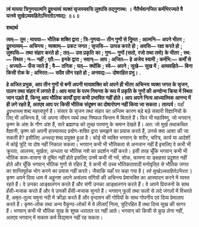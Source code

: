 **त्वं मायया त्रिगुणयात्मनि दुॢवभाव्यं** **व्यक्तं सृजस्यवसि लुश्पसि तद्गुणस्थ: ।** **नैतैर्भवानजित कर्मभिरज्यते वै** **यत्स्वे सुखेऽव्यवहितेऽभिरतोऽनवद्य: ॥ ८॥** 

**शब्दार्थ** 

**त्वम्—** **तुम** **; मायया—** **भौतिक शक्ति द्वारा** **; त्रि-गुणया—** **तीन गुणों से निॢमत** **; आत्मनि—** **अपने भीतर** **; दुॢवभाव्यम्—** **अचिन्त्य** **;** **व्यक्तम्—** **प्रकट जगत** **; सृजसि—** **उत्पन्न करते हो** **; अवसि—** **रक्षा करते हो** **; लुश्पसि—** **तथा संहार करते हो** **; तत्—** **उस प्रकृति** **का** **; गुण—** **गुणों (सतो, रजो तथा तमो) के भीतर** **; स्थ:—** **स्थित** **; न—** **नहीं** **; एतै:—** **इनके द्वारा** **; भवान्—** **आप** **; अजित—** **हे** **अजेय स्वामी** **; कर्मभि:—** **कर्मों से** **; अज्यते—** **फँस जाते हैं** **; वै—** **तनिक** **; यत्—** **क्योंकि** **; स्वे—** **अपने** **; सुखे—** **सुख में** **;** **अव्यवहिते—** **बिना किसी रोक के** **; अभिरत:—** **सदैव लीन रहते हो** **; अनवद्य:—** **दोषरहित प्रभु।** **.** 

**हे अजित प्रभुक, आप तीन गुणों से बनी अपनी मायाशक्ति को अपने ही भीतर अचिन्त्य** **व्यक्त जगत के सृजन, पालन तथा संहार में लगाते हैं। आप माया के परम नियन्ता के रूप में** **प्रकृति के गुणों की अन्योन्य क्रिया में स्थित जान पड़ते हैं, किन्तु आप भौतिक कार्यों द्वारा कभी** **प्रभावित नहीं होते। आप अपने नित्य आध्यात्मिक आनन्द में ही लगे रहते हैं, अतएव आप पर** **किसी भौतिक संदूषण का दोषारोपण नहीं किया जा सकता।** **तात्पर्य :** यहाँ *दुॢवभाव्यम्* शब्द महत्त्वपूर्ण है। संसार के सृजन तथा संहार का अन्तिम कारण बड़े बड़े संसारी विज्ञानियों के लिए भी अचिन्त्य है, जो अपना जीवन व्यर्थ तथा निष्फल चिन्तन में बिताते हैं। फिर भी महाविष्णु, जो भगवान् कृष्ण के अंश के गौण अंश हैं, सारे ब्रह्माण्ड को तुच्छ परमाणु के समान देखते हैं। अत: जो मूर्ख तथाकथित वैज्ञानी, कृष्ण को अपनी हास्यास्पद प्रयोग-शक्ति द्वारा समझने का प्रयास करते हैं, उनसे क्या आशा की जा सकती है? इसीलिए *अनवद्य* शब्द प्रयुक्त हुआ है। कोई भी व्यक्ति भगवान् के शरीर, चरित्र, कार्य या आदेशों में कोई त्रुटि या दोष नहीं निकाल सकता। भगवान् कभी भी भौतिकता से अनजान नहीं हैं इसलिए वे कभी भी क्रूरता, आलस्य, मूर्खता, अन्धता या भौतिक नशे का प्रदर्शन नहीं करते। इसी तरह चूँकि भगवान् कभी भी भौतिक काम-वासना से दूषित नहीं होते इसलिए उनमें कभी भी गर्व, शोक, कामना या ङ्क्षहसा प्रदॢशत नहीं होते और चूँकि भगवान् भौतिक गुणों से रहित हैं, वे कभी भी उच्च भौतिकतावादी मनोवृति्त से भौतिक जगत का शान्तिपूर्वक भोग करने का प्रयास नहीं करते। जैसाकि यहाँ पर कहा गया है ( *स्वे सुखेऽव्यवहितेऽभिरत:* ) कृष्ण अपने दिव्य धाम में अहॢनश अपने असंलय संगियों की अचिन्त्य प्रेमाभक्ति का आस्वादन करने में व्यस्त रहते हैं। वे उनका आङ्क्षलगन करते हैं और संगी उनका आङ्क्षलगन करते हैं। वे अपने प्रियजनों के साथ हँसी-मजाक करते हैं और वे उनकी हँसी-मजाक सुनते हैं। भगवान् फूलों तथा फलों से लदे जंगलों में विचरते हैं, अमृत-तुल्य यमुना नदी में क्रीड़ा करते हैं और वृन्दावन की गोपियों के साथ गोपनीय एवं दिव्य प्रेमालाप करते हैं। कृष्ण-लोक तथा अन्य वैकुण्ठ-लोकों में ये लीलाएँ नित्य, त्रुटिरहित हैं तथा दिव्य सुख की सागर हैं। भगवान् कभी भी भौतिक सुख के शुष्क धरातल पर नहीं आते। भगवान् को किसी से कुछ लेना नहीं, अतएव भगवान् में सकाम कर्म विद्यमान नहीं रह सकता।  